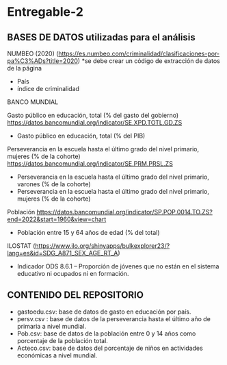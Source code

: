 # Entregable-2
## BASES DE DATOS utilizadas para el análisis
NUMBEO (2020) (https://es.numbeo.com/criminalidad/clasificaciones-por-pa%C3%ADs?title=2020) *se debe crear un código de extracción de datos de la página
  -  País
  - índice de criminalidad
    
BANCO MUNDIAL

Gasto público en educación, total (% del gasto del gobierno) https://datos.bancomundial.org/indicator/SE.XPD.TOTL.GD.ZS
- Gasto público en educación, total (% del PIB)

Perseverancia en la escuela hasta el último grado del nivel primario, mujeres (% de la cohorte) https://datos.bancomundial.org/indicator/SE.PRM.PRSL.ZS
- Perseverancia en la escuela hasta el último grado del nivel primario, varones (% de la cohorte)
- Perseverancia en la escuela hasta el último grado del nivel primario, mujeres (% de la cohorte)

Población https://datos.bancomundial.org/indicator/SP.POP.0014.TO.ZS?end=2022&start=1960&view=chart
- Población entre 15 y 64 años de edad (% del total)

ILOSTAT (https://www.ilo.org/shinyapps/bulkexplorer23/?lang=es&id=SDG_A871_SEX_AGE_RT_A)
- Indicador ODS 8.6.1 – Proporción de jóvenes que no están en el sistema educativo ni ocupados ni en formación.
## CONTENIDO DEL REPOSITORIO
- gastoedu.csv: base de datos de gasto en educación por país.
- persv.csv : base de datos de la perseverancia hasta el último año de primaria a nivel mundial.
- Pob.csv: base de datos de la población entre 0 y 14 años como porcentaje de la población total.
- Acteco.csv: base de datos del porcentaje de niños en actividades económicas a nivel mundial.

